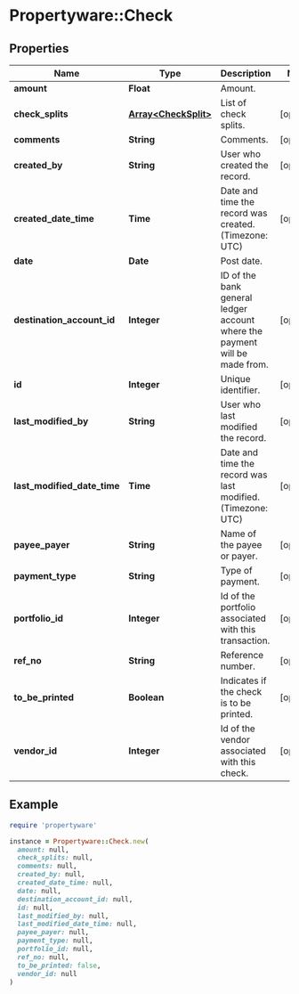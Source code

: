 # Propertyware::Check

## Properties

| Name | Type | Description | Notes |
| ---- | ---- | ----------- | ----- |
| **amount** | **Float** | Amount. |  |
| **check_splits** | [**Array&lt;CheckSplit&gt;**](CheckSplit.md) | List of check splits. | [optional] |
| **comments** | **String** | Comments. | [optional] |
| **created_by** | **String** | User who created the record. | [optional] |
| **created_date_time** | **Time** | Date and time the record was created. (Timezone: UTC) | [optional] |
| **date** | **Date** | Post date. |  |
| **destination_account_id** | **Integer** | ID of the bank general ledger account where the payment will be made from. | [optional] |
| **id** | **Integer** | Unique identifier. | [optional] |
| **last_modified_by** | **String** | User who last modified the record. | [optional] |
| **last_modified_date_time** | **Time** | Date and time the record was last modified. (Timezone: UTC) | [optional] |
| **payee_payer** | **String** | Name of the payee or payer. | [optional] |
| **payment_type** | **String** | Type of payment. | [optional] |
| **portfolio_id** | **Integer** | Id of the portfolio associated with this transaction. | [optional] |
| **ref_no** | **String** | Reference number. | [optional] |
| **to_be_printed** | **Boolean** | Indicates if the check is to be printed. | [optional] |
| **vendor_id** | **Integer** | Id of the vendor associated with this check. | [optional] |

## Example

```ruby
require 'propertyware'

instance = Propertyware::Check.new(
  amount: null,
  check_splits: null,
  comments: null,
  created_by: null,
  created_date_time: null,
  date: null,
  destination_account_id: null,
  id: null,
  last_modified_by: null,
  last_modified_date_time: null,
  payee_payer: null,
  payment_type: null,
  portfolio_id: null,
  ref_no: null,
  to_be_printed: false,
  vendor_id: null
)
```

